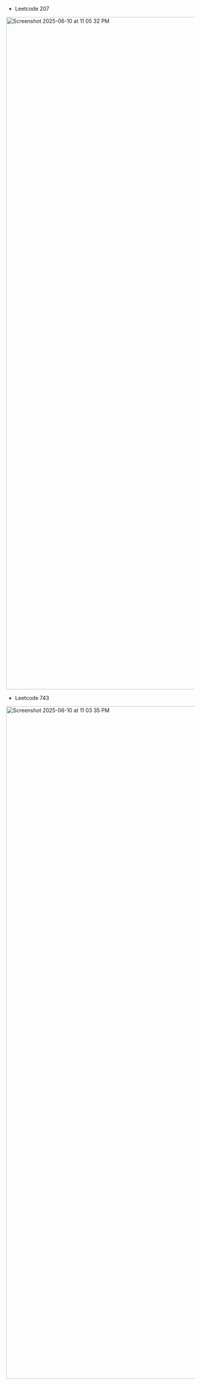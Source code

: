 - Leetcode 207
<img width="1792" alt="Screenshot 2025-06-10 at 11 05 32 PM" src="https://github.com/user-attachments/assets/7b0f6c7d-fbe8-49af-b549-6de3a04a04ea" />

- Leetcode 743
<img width="1792" alt="Screenshot 2025-06-10 at 11 03 35 PM" src="https://github.com/user-attachments/assets/bbc5226e-0e3f-4a23-bbfb-399a76c72437" />
